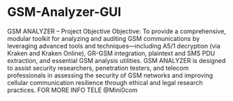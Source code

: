 # GSM-Analyzer-GUI

GSM ANALYZER – Project Objective
Objective:
To provide a comprehensive, modular toolkit for analyzing and auditing GSM communications by leveraging advanced tools and techniques—including A5/1 decryption (via Kraken and Kraken Online), GR-GSM integration, plaintext and SMS PDU extraction, and essential GSM analysis utilities. GSM ANALYZER is designed to assist security researchers, penetration testers, and telecom professionals in assessing the security of GSM networks and improving cellular communication resilience through ethical and legal research practices. FOR MORE INFO TELE @Mini0com
